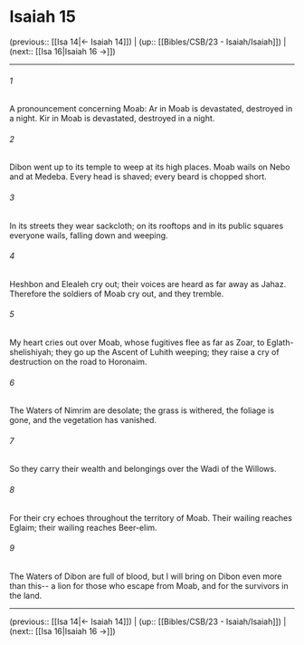 # Isaiah 15

(previous:: [[Isa 14|← Isaiah 14]]) | (up:: [[Bibles/CSB/23 - Isaiah/Isaiah]]) | (next:: [[Isa 16|Isaiah 16 →]])

***


###### 1 
A pronouncement concerning Moab: Ar in Moab is devastated, destroyed in a night. Kir in Moab is devastated, destroyed in a night. 

###### 2 
Dibon went up to its temple to weep at its high places. Moab wails on Nebo and at Medeba. Every head is shaved; every beard is chopped short. 

###### 3 
In its streets they wear sackcloth; on its rooftops and in its public squares everyone wails, falling down and weeping. 

###### 4 
Heshbon and Elealeh cry out; their voices are heard as far away as Jahaz. Therefore the soldiers of Moab cry out, and they tremble. 

###### 5 
My heart cries out over Moab, whose fugitives flee as far as Zoar, to Eglath-shelishiyah; they go up the Ascent of Luhith weeping; they raise a cry of destruction on the road to Horonaim. 

###### 6 
The Waters of Nimrim are desolate; the grass is withered, the foliage is gone, and the vegetation has vanished. 

###### 7 
So they carry their wealth and belongings over the Wadi of the Willows. 

###### 8 
For their cry echoes throughout the territory of Moab. Their wailing reaches Eglaim; their wailing reaches Beer-elim. 

###### 9 
The Waters of Dibon are full of blood, but I will bring on Dibon even more than this-- a lion for those who escape from Moab, and for the survivors in the land.

***

(previous:: [[Isa 14|← Isaiah 14]]) | (up:: [[Bibles/CSB/23 - Isaiah/Isaiah]]) | (next:: [[Isa 16|Isaiah 16 →]])
